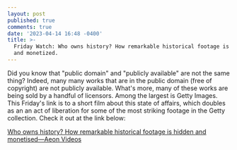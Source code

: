 ```yaml
---
layout: post
published: true
comments: true
date: '2023-04-14 16:48 -0400'
title: >-
  Friday Watch: Who owns history? How remarkable historical footage is hidden
  and monetized.
---
```


Did you know that "public domain" and "publicly available" are not the same thing? Indeed, many many works that are in the public domain (free of copyright) are not publicly available. What's more, many of these works are being sold by a handful of licensors. Among the largest is Getty Images. This Friday's link is to a short film about this state of affairs, which doubles as an an act of liberation for some of the most striking footage in the Getty collection. Check it out at the link below:

[Who owns history? How remarkable historical footage is hidden and monetised—Aeon Videos](https://aeon.co/videos/who-owns-history-how-remarkable-historical-footage-is-hidden-and-monetised?utm_source=join1440)
